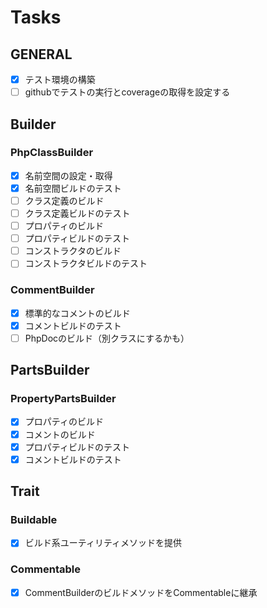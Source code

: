 # Tasks

## GENERAL

- [x] テスト環境の構築
- [ ] githubでテストの実行とcoverageの取得を設定する

## Builder

### PhpClassBuilder

- [x] 名前空間の設定・取得
- [x] 名前空間ビルドのテスト
- [ ] クラス定義のビルド
- [ ] クラス定義ビルドのテスト
- [ ] プロパティのビルド
- [ ] プロパティビルドのテスト
- [ ] コンストラクタのビルド
- [ ] コンストラクタビルドのテスト

### CommentBuilder

- [x] 標準的なコメントのビルド
- [x] コメントビルドのテスト
- [ ] PhpDocのビルド（別クラスにするかも）

## PartsBuilder

### PropertyPartsBuilder

- [x] プロパティのビルド
- [x] コメントのビルド
- [x] プロパティビルドのテスト
- [x] コメントビルドのテスト

## Trait

### Buildable

- [x] ビルド系ユーティリティメソッドを提供

### Commentable

- [x] CommentBuilderのビルドメソッドをCommentableに継承
